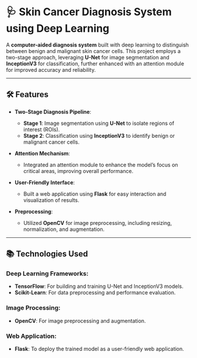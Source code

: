# 🩺 Skin Cancer Diagnosis System using Deep Learning

A **computer-aided diagnosis system** built with deep learning to distinguish between benign and malignant skin cancer cells. This project employs a two-stage approach, leveraging **U-Net** for image segmentation and **InceptionV3** for classification, further enhanced with an attention module for improved accuracy and reliability.

---

## 🛠️ Features

- **Two-Stage Diagnosis Pipeline**:
  - **Stage 1**: Image segmentation using **U-Net** to isolate regions of interest (ROIs).
  - **Stage 2**: Classification using **InceptionV3** to identify benign or malignant cancer cells.

- **Attention Mechanism**:
  - Integrated an attention module to enhance the model’s focus on critical areas, improving overall performance.

- **User-Friendly Interface**:
  - Built a web application using **Flask** for easy interaction and visualization of results.

- **Preprocessing**:
  - Utilized **OpenCV** for image preprocessing, including resizing, normalization, and augmentation.

---

## 📚 Technologies Used

### Deep Learning Frameworks:
- **TensorFlow**: For building and training U-Net and InceptionV3 models.
- **Scikit-Learn**: For data preprocessing and performance evaluation.

### Image Processing:
- **OpenCV**: For image preprocessing and augmentation.

### Web Application:
- **Flask**: To deploy the trained model as a user-friendly web application.
